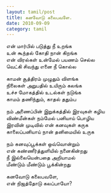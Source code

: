 ```yaml
---
layout: tamil/post
title: கனவோடு கலைபவளே.
date: 2010-09-09
category: tamil
---
```


என் மார்பில் படுத்து நீ உறங்க <br/>
உன் கூந்தல் கோதி நான் கிறங்க <br/>
என் விரல்கள் உன்மேல் பயணம் செல்ல <br/>
வெட்கி சிவந்து எனை நீ கொல்ல

காமன் சூத்திரம் முழுதும் விளங்க <br/>
நிலைகள் அறுபதில் உயிரும் கலங்க <br/>
உச்ச மோகத்தில் உடல்கள் நடுங்க <br/>
காமம் தணிந்தும், காதல் ததும்ப

நம் அணைப்பின் இறுக்கத்தில் இரவுகள் கழிய <br/>
விண்மீன்கள் நம்மேல் பனியாய் பொழிய <br/>
இரவின் முடிவில் என் கனவுகள் கருக <br/>
காலைப்பனியாய் நான் தனிமையில் உருக

நம் கனவுப்பூக்கள் ஒவ்வொன்றும் <br/>
என் கண்ணீர்த்துளியில் நனைகின்றது <br/>
நீ இல்லையென்பதை அறியாமல் <br/>
மீண்டும் மீண்டும் பூக்கின்றது

கனவோடு கலைபவளே, <br/>
என் நிஜத்தோடு கலப்பாயோ?
